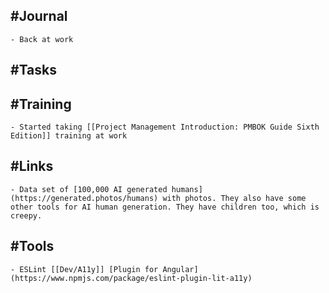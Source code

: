 ## #Journal
	- Back at work
## #Tasks
## #Training
	- Started taking [[Project Management Introduction: PMBOK Guide Sixth Edition]] training at work
## #Links
	- Data set of [100,000 AI generated humans](https://generated.photos/humans) with photos. They also have some other tools for AI human generation. They have children too, which is creepy.
## #Tools
	- ESLint [[Dev/A11y]] [Plugin for Angular](https://www.npmjs.com/package/eslint-plugin-lit-a11y)